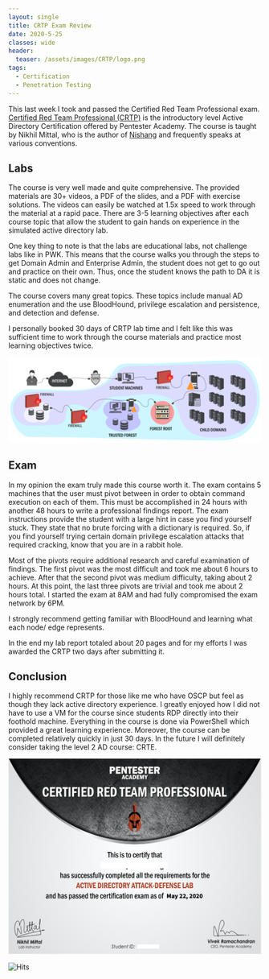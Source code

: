 ```yaml
---
layout: single
title: CRTP Exam Review
date: 2020-5-25
classes: wide
header:
  teaser: /assets/images/CRTP/logo.png
tags:
  - Certification
  - Penetration Testing
---
```


This last week I took and passed the Certified Red Team Professional exam. [Certified Red Team Professional (CRTP)](https://www.pentesteracademy.com/activedirectorylab) is the introductory level Active Directory Certification offered by Pentester Academy. The course is taught by Nikhil Mittal, who is the author of [Nishang](https://github.com/samratashok/nishang) and frequently speaks at various conventions.

## Labs   

The course is very well made and quite comprehensive. The provided materials are 30+ videos, a PDF of the slides, and a PDF with exercise solutions. The videos can easily be watched at 1.5x speed to work through the material at a rapid pace. There are 3-5 learning objectives after each course topic that allow the student to gain hands on experience in the simulated active directory lab.  

One key thing to note is that the labs are educational labs, not challenge labs like in PWK. This means that the course walks you through the steps to get Domain Admin and Enterprise Admin, the student does not get to go out and practice on their own. Thus, once the student knows the path to DA it is static and does not change.  

The course covers many great topics. These topics include manual AD enumeration and the use BloodHound, privilege escalation and persistence, and detection and defense.  

I personally booked 30 days of CRTP lab time and I felt like this was sufficient time to work through the course materials and practice most learning objectives twice. 

![](/assets/images/CRTP/1.png)  

## Exam  

In my opinion the exam truly made this course worth it. The exam contains 5 machines that the user must pivot between in order to obtain command execution on each of them. This must be accomplished in 24 hours with another 48 hours to write a professional findings report. The exam instructions provide the student with a large hint in case you find yourself stuck. They state that no brute forcing with a dictionary is required. So, if you find yourself trying certain domain privilege escalation attacks that required cracking, know that you are in a rabbit hole.  

Most of the pivots require additional research and careful examination of findings. The first pivot was the most difficult and took me about 6 hours to achieve. After that the second pivot was medium difficulty, taking about 2 hours. At this point, the last three pivots are trivial and took me about 2 hours total. I started the exam at 8AM and had fully compromised the exam network by 6PM.  

I strongly recommend getting familiar with BloodHound and learning what each node/ edge represents.

In the end my lab report totaled about 20 pages and for my efforts I was awarded the CRTP two days after submitting it.

## Conclusion  
I highly recommend CRTP for those like me who have OSCP but feel as though they lack active directory experience. I greatly enjoyed how I did not have to use a VM for the course since students RDP directly into their foothold machine. Everything in the course is done via PowerShell which provided a great learning experience. Moreover, the course can be completed relatively quickly in just 30 days. In the future I will definitely consider taking the level 2 AD course: CRTE.


![](/assets/images/CRTP/2.png)   



![Hits](https://hitcounter.pythonanywhere.com/count/tag.svg?url=https%3A%2F%2Fcinzinga.github.io%2FCRTP-Review%2F)


